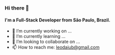 ### Hi there 👋

#### I'm a Full-Stack Developer from São Paulo, Brazil.
- 🔭 I’m currently working on ...
- 🌱 I’m currently learning ...
- 👯 I’m looking to collaborate on ...
- 📫 How to reach me: leodaiub@gmail.com
